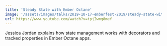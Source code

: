 ```yaml
---
title: 'Steady State with Ember Octane'
image: '/assets/images/talks/2019-10-17-emberfest-2019/steady-state-with-ember-octane.jpg'
url: https://www.youtube.com/watch?v=tpjIwmg8meY
---
```


Jessica Jordan explains how state management works with decorators and tracked
properties in Ember Octane apps.
